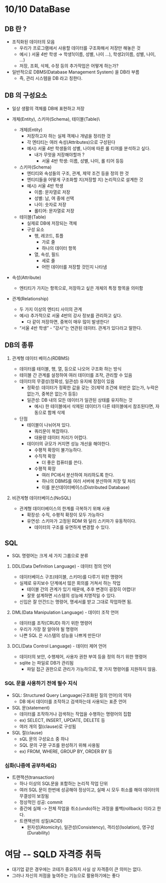 # 10/10 DataBase

## DB 란 ?

- 조직화된 데이터의 모음
    - 우리가 프로그램에서 사용할 데이터를 구조화해서 저장만 해놓은 것
    - 예시 ) 서울 4반 학생 → 학생1(이름, 성별, 나이 …), 학생2(이름, 성별, 나이, …)
    - 저장, 조회, 삭제, 수정 등의 추가작업은 어떻게 하는가?
- 일반적으로 DBMS(Database Management System) 을 DB라 부름
    - 즉, 관리 시스템을 DB 라고 칭한다.

## DB 의 구성요소

- 일상 생활의 객체를 DB에 표현하고 저장

- 개체(Entity), 스키마(Schema), 테이블(Table)\
    - 개체(Entity)
        - 저장하고자 하는 실제 객체나 개념을 정리한 것
        - 각 엔티티는 여러 속성(Attributes)으로 구성된다
        - 예시) 서울 4반 학생들의 성별, 나이에 따른 롤 티어를 분석하고 싶다.
            - 내가 무엇을 저장해야할까 ?
                - 서울 4반 학생: 이름, 성별, 나이, 롤 티어 등등
    - 스키마(Schema)
        - 엔티티와 속성들의 구조, 관계, 제약 조건 등을 정의 한 것
        - 엔티티들을 어떻게 구조화할 지(저장할  지) 논리적으로 설계한 것
        - 예시) 서울 4반 학생
            - 이름: 문자열로 저장
            - 성별: 남, 여 중에 선택
            - 나이: 숫자로 저장
            - 롤티어: 문자열로 저장
    - 테이블(Table)
        - 실제로 DB에 저장되는 객체
        - 구성 요소
            - 행, 레코드, 튜플
                - 가로 줄
                - 하나의 데이터 항목
            - 열, 속성, 필드
                - 세로 줄
                - 어떤 데이터를 저장할 것인지 나타냄
- 속성(Attribute)
    - 엔티티가 가지는 항목으로, 저장하고 싶은 개체의 특정 항목을 의미함

- 관계(Relationship)
    - 두 가지 이상의 엔티티 사이의 관계
    - 예시) 추가적으로 서울 4반의 강사 정보를 관리하고 싶다.
        - 다 같이 저장하면, 중복이 매우 많이 발생한다!
    - “서울 4반 학생” - “강사”는 연관된 데이터. 관계가 있다라고 말한다.


## DB의 종류

1. 관계형 데이터 베이스(RDBMS)
   - 데이터를 테이블, 행, 열, 등으로 나오어 구조화 하는 방식
   - 테이블 간 관계를 설정하여 여러 데이터를 조작, 관리할 수 있음
   - 데이터의 무결성(정확성, 일관성) 유지에 장점이 있음
     - 정확성: 데이터가 정확한 값을 갖는 것(제약 조건에 위반은 없는가, 누락은 없는가, 중복은 없는가 등등)
     - 일관성: DB 내의 모든 데이터가 일관된 상태를 유지하는 것
       - 예시) 한 테이블에서 삭제된 데이터가 다른 테이블에서 참조된다면, 자동으로 함께 삭제
   - 단점
     - 테이블이 나뉘어져 있다.
       - 쿼리문이 복잡하다.
       - 대용량 데이터 처리가 어렵다. 
     - 데이터의 규모가 커지면 성능 개선을 해야한다.
       - 수평적 확장이 불가능하다.
       - 수직적 확장
         - 더 좋은 컴퓨터를 쓴다.
       - 수평적 확장
         - 여러 PC에서 분산하여 처리하도록 한다.
         - 하나의 DBMS를 여러 서버에 분산하여 저장 및 처리
         - 이를 분산데이터베이스(Distributed Database)

2. 비관게형 데이터베이스(NoSQL)
   - 관계형 데이터베이스의 한계를 극복하기 위해 사용
     - 확장성: 수직, 수평적 확장이 모두 가능하다
     - 유연성: 스키마가 고정된 RDM 와 달리 스키마가 유동적이다.
       - 데이터의 구조를 유연하게 변경할 수 있다.

## SQL 

- SQL 명령어는 크게 세 가지 그룹으로 분류

1. DDL(Data Definition Language) - 데이터 정의 언어
   - 데이터베이스 구조(테이블, 스키마)를 다루기 위한 명령어
   - 실제로 유지보수 단계에서 많은 회의를 거쳐서 하는 작업
     - 테이블 간의 관계가 있기 때문에, 추후 변경이 굉장히 어렵다!
     - 잘못 설계하면 시스템의 성능에 치명적일 수 있다.
   - 신입은 잘 안건드는 명령어, 명세서를 받고 그대로 작업하면 됨.

2. DML(Data Manipulation Language) - 데이터 조작 언어
   - 데이터를 조작(CRUD) 하기 위한 명령어
   - 우리가 가장 잘 알아야 될 명령어
   - 나쁜 SQL 은 시스템의 성능을 나쁘게 만든다!

3. DCL(Data Control Language) - 데이터 제어 언어
   - 데이터의 보안, 수행제어, 사용자 권한 부여 등을 정의 하기 위한 명령어
   - sqlite 는 파일로 DB가 관리됨
     - 파일 접근 권한으로 관리가 가능하므로, 몇 가지 명령어를 지원하지 않음.


### SQL 문을 사용하기 전에 필수 지식

- SQL: Structured Query Language(구조화된 질의 언어)의 약자
  - DB 에서 데이터를 조작하고 검색하는데 사용되는 표준 언어
- SQL 문(statement)
  - 데이터를 조작하거나 검색하는 작업을 수행하는 명령어의 집합
  - ex) SELECT, INSERT, UPDATE, DELETE 등
  - 여러 개의 절(clause)로 구성됨
- SQL 절(clause)
  - sQL 문의 구성요소 중 하나 
  - SQL 문의 구문 구조를 완성하기 위해 사용됨
  - ex) FROM, WHERE, GROUP BY, ORDER BY 등

### 심화(나중에 공부하세요)

- 트랜잭션(transaction)
  - 하나 이상의 SQL문을 포함하는 논리적 작업 단위
  - 여러 SQL 문이 한번에 성공해야 정상이고, 실패 시 모두 취소를 해야 데이터의 무결성이 보장됨
  - 정상적인 성공: commit
  - 중간에 실패 -> 전체 작업을 취소(undo)하는 과정을 롤백(rollback) 이라고 한다.
  - 트랜잭션의 성질(ACID)
    - 원자성(Atomicity), 일관성(Consistency), 격리성(Isolation), 영구성(Durability)






# 여담 -- SQLD 자격증 취득
- 대기업 같은 경우에는 코테가 중요하지 사실 상 자격증이 큰 의미는 없다.
- 그러나 자신의 저점을 높여주는 기능으로 활용하기에는 좋다